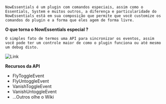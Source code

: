 `NowEssentials é um plugin com comandos especiais, assim como o Essentials, System e muitos outros, a diferença e particularidade do NowEssentials
está em sua composição que permite que você customize os comandos do plugin e a forma que eles agem de forma livre.`

**O que torna o NowEssentials especial ?**

 ``O simples fato de termos uma API para sincronizar os eventos,
 assim você pode ter um controle maior de como o plugin funciona
 ou até mesmo um debug disto.``

![Link](https://imgur.com/XTAqGHq.png)
 
 **Recursos da API**
 - FlyToggleEvent
 - FlyUntoggleEvent
 - VanishToggleEvent
 - VanishUntoggleEvent
 - ...Outros olhe o Wiki
